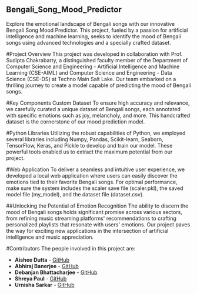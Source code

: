 ## Bengali_Song_Mood_Predictor

Explore the emotional landscape of Bengali songs with our innovative Bengali Song Mood Predictor. This project, fueled by a passion for artificial intelligence and machine learning, seeks to identify the mood of Bengali songs using advanced technologies and a specially crafted dataset.

#Project Overview
This project was developed in collaboration with Prof. Sudipta Chakrabarty, a distinguished faculty member of the Department of Computer Science and Engineering - Artificial Intelligence and Machine Learning (CSE-AIML) and Computer Science and Engineering - Data Science (CSE-DS) at Techno Main Salt Lake. Our team embarked on a thrilling journey to create a model capable of predicting the mood of Bengali songs.

#Key Components
Custom Dataset
To ensure high accuracy and relevance, we carefully curated a unique dataset of Bengali songs, each annotated with specific emotions such as joy, melancholy, and more. This handcrafted dataset is the cornerstone of our mood prediction model.

#Python Libraries
Utilizing the robust capabilities of Python, we employed several libraries including Numpy, Pandas, Scikit-learn, Seaborn, TensorFlow, Keras, and Pickle to develop and train our model. These powerful tools enabled us to extract the maximum potential from our project.

#Web Application
To deliver a seamless and intuitive user experience, we developed a local web application where users can easily discover the emotions tied to their favorite Bengali songs. For optimal performance, make sure the system includes the scaler save file (scaler.pkl), the saved model file (my_model), and the dataset file (dataset.csv).

##Unlocking the Potential of Emotion Recognition
The ability to discern the mood of Bengali songs holds significant promise across various sectors, from refining music streaming platforms' recommendations to crafting personalized playlists that resonate with users' emotions. Our project paves the way for exciting new applications in the intersection of artificial intelligence and music appreciation.

#Contributors
The people involved in this project are:

- **Aishee Dutta** - [GitHub](https://github.com/Aishee23)
- **Abhiraj Banerjee** - [GitHub](https://github.com/Wriki-tmsl)
- **Debanjan Bhattacharjee** - [GitHub](https://github.com/collegecoder25)
- **Shreya Paul** - [GitHub](https://github.com/Shreyaa5)
- **Urnisha Sarkar** - [GitHub](https://github.com/Urnisha2002)

